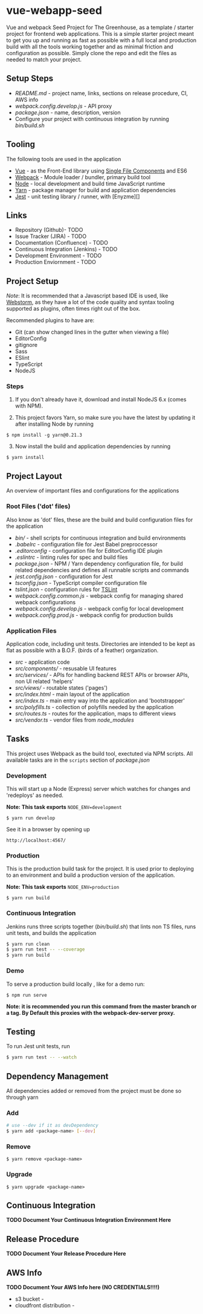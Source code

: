 # vue-webapp-seed
Vue and webpack Seed Project for The Greenhouse, as a template / starter project for frontend web applications.
This is a simple starter project meant to get you up and running as fast as possible with a full local and production 
build with all the tools working together and as minimal friction and configuration as possible.  Simply clone the 
repo and edit the files as needed to match your project.

## Setup Steps
- _README.md_ - project name, links, sections on release procedure, CI, AWS info
- _webpack.config.develop.js_ - API proxy
- _package.json_ - name, description, version
- Configure your project with continuous integration by running _bin/build.sh_


## Tooling
The following tools are used in the application

- [Vue][] - as the Front-End library using [Single File Components][] and ES6
- [Webpack][] - Module loader / bundler, primary build tool
- [Node][]  - local development and build time JavaScript runtime
- [Yarn][]  - package manager for build and application dependencies
- [Jest][] - unit testing library / runner, with [Enyzme][]

[Node]: https://nodejs.org/
[Yarn]: https://www.yarnpkg.com/
[Vue]: https://vuejs.org/
[Webpack]: https://webpack.github.io/
[Jest]: https://facebook.github.io/jest/
[Enzyme]: https://github.com/airbnb/enzyme
[Single File Components]: https://vuejs.org/v2/guide/single-file-components.html

## Links
* Repository (Github)- TODO <your-link-here>
* Issue Tracker (JIRA) - TODO <your-link-here>
* Documentation (Confluence) - TODO <your-link-here>
* Continuous Integration (Jenkins) - TODO <your-link-here>
* Development Environment - TODO <your-link-here>
* Production Enviornment - TODO <your-link-here>

## Project Setup
*Note*: It is recommended that a Javascript based IDE is used, like [Webstorm][],
as they have a lot of the code quality and syntax tooling supported as plugins, often times right out of the box.

Recommended plugins to have are:
- Git (can show changed lines in the gutter when viewing a file)
- EditorConfig
- gitignore
- Sass
- ESlint
- TypeScript
- NodeJS

[Webstorm]: https://www.jetbrains.com/webstorm/


### Steps

1. If you don't already have it, download and install NodeJS 6.x (comes with NPM).

2. This project favors Yarn, so make sure you have the latest by updating it after installing Node by running 

```
$ npm install -g yarn@0.21.3
```

3. Now install the build and application dependencies by running

```
$ yarn install
```

## Project Layout
An overview of important files and configurations for the applications

### Root Files ('dot' files)
Also know as 'dot' files, these are the build and build configuration files for the application
* _bin/_ - shell scripts for continuous integration and build environments
* _.babelrc_ - configuration file for Jest Babel preproccessor
* _.editorconfig_ - configuration file for EditorConfig IDE plugin
* _.eslintrc_ - linting rules for spec and build files
* _package.json_ - NPM / Yarn dependency configuration file, for build related dependencies and defines all runnable scripts and commands
* _jest.config.json_ - configuration for Jest
* _tsconfig.json_ - TypeScript compiler configuration file
* _tslint.json_ - configuration rules for [TSLint][]
* _webpack.config.common.js_ - webpack config for managing shared webpack configurations
* _webpack.config.develop.js_ - webpack config for local development
* _webpack.config.prod.js_ - webpack config for production builds

### Application Files
Application code, including unit tests.  Directories are intended to be kept as flat as possible with a B.O.F. (birds of
a feather) organization.  
* _src_ - application code
* _src/components/_ - resusable UI features
* _src/services/_ -  APIs for handling  backend REST APIs or browser APIs, non UI related 'helpers'
* _src/views/_ -  routable states ('pages')
* _src/index.html_ - main layout of the application
* _src/index.ts_ - main entry way into the application and 'bootstrapper'
* _src/polyfills.ts_ - collection of polyfills needed by the application
* _src/routes.ts_ - routes for the application, maps to different views
* _src/vendor.ts_ - vendor files from _node_modules_

[TSLint]: http://palantir.github.io/tslint/

## Tasks
This project uses Webpack as the build tool, exectuted via NPM scripts.  All available tasks are in the `scripts`
section of _package.json_

### Development
This will start up a Node (Express) server which watches for changes and 'redeploys' as needed.

**Note: This task exports** `NODE_ENV=development`

```
$ yarn run develop
```

See it in a browser by opening up

```
http://localhost:4567/
```

### Production
This is the production build task for the project.  It is used prior to deploying to an environment and build a 
production version of the application.

**Note: This task exports** `NODE_ENV=production`

```
$ yarn run build
```

### Continuous Integration
Jenkins runs three scripts together (_bin/build.sh_) that lints non TS files, runs unit tests, and builds the application
```bash
$ yarn run clean
$ yarn run test -- --coverage
$ yarn run build
```

### Demo
To serve a production build locally , like for a demo run:

```
$ npm run serve
```

**Note: it is recommended you run this command from the master branch or a tag.  By Default this proxies with the
 webpack-dev-server proxy.**


## Testing
To run Jest unit tests, run
```bash
$ yarn run test -- --watch
```


## Dependency Management
All dependencies added or removed from the project must be done so through yarn

### Add
```bash
# use --dev if it as devDependency
$ yarn add <package-name> [--dev]
```

### Remove
```
$ yarn remove <package-name>
```

### Upgrade
```
$ yarn upgrade <package-name>
```

## Continuous Integration
**TODO Document Your Continuous Integration Environment Here**


## Release Procedure
**TODO Document Your Release Procedure Here**


## AWS Info
**TODO Document Your AWS Info here (NO CREDENTIALS!!!!)**
* s3 bucket - 
* cloudfront distribution - 